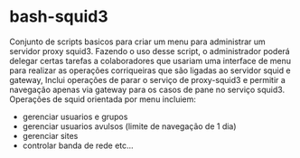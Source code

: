 # bash-squid3
Conjunto de scripts basicos para criar um menu para administrar um servidor proxy squid3.
Fazendo o uso desse script, o administrador poderá delegar certas tarefas a colaboradores que usariam uma interface de menu para realizar as operações corriqueiras que são ligadas ao servidor squid e gateway,
Inclui operações de parar o serviço de proxy-squid3 e permitir a navegação apenas via gateway para os casos de pane no serviço squid3.
Operações de squid orientada por menu incluiem:
* gerenciar usuarios e grupos
* gerenciar usuarios avulsos (limite de navegação de 1 dia)
* gerenciar sites
* controlar banda de rede
etc...

